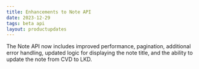 ```yaml
---
title: Enhancements to Note API 
date: 2023-12-29
tags: beta api
layout: productupdates
---
```


The Note API now includes improved performance, pagination, additional error handling, updated logic for displaying the note title, and the ability to update the note from CVD to LKD.